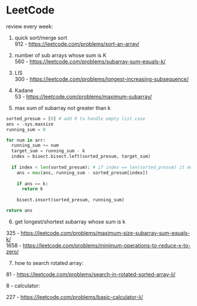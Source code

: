 # LeetCode

review every week:

1. quick sort/merge sort  
912 - https://leetcode.com/problems/sort-an-array/  

2. number of sub arrays whose sum is K  
560 - https://leetcode.com/problems/subarray-sum-equals-k/

3. LIS  
300 - https://leetcode.com/problems/longest-increasing-subsequence/

4. Kadane  
53 - https://leetcode.com/problems/maximum-subarray/

5. max sum of subarray not greater than k
```python
sorted_presum = [0] # add 0 to handle empty list case
ans = -sys.maxsize
running_sum = 0

for num in arr:
  running_sum += num
  target_sum = running_sum - k
  index = bisect.bisect.left(sorted_presum, target_sum)
  
  if index < len(sorted_presum): # if index == len(sorted_presum) it means all the previous presum is smaller than the target, so no valid subarray whose sum is no greater than k
    ans = max(ans, running_sum - sorted_presum[index])
    
    if ans == k:
      return k
    
    bisect.insort(sorted_presum, running_sum)

return ans
```

6. get longest/shortest subarray whose sum is k

325 - https://leetcode.com/problems/maximum-size-subarray-sum-equals-k/  
1658 - https://leetcode.com/problems/minimum-operations-to-reduce-x-to-zero/

7. how to search rotated array:

81 - https://leetcode.com/problems/search-in-rotated-sorted-array-ii/

8 - calculator:

227 - https://leetcode.com/problems/basic-calculator-ii/
